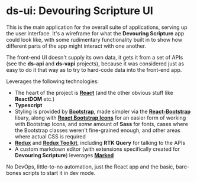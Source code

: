 # ds-ui: Devouring Scripture UI

This is the main application for the overall suite of applications, serving up the user interface. It's a wireframe for what the **Devouring Scripture** app could look like, with some rudimentary functionality built in to show how different parts of the app might interact with one another.

The front-end UI doesn't supply its own data, it gets it from a set of APIs (see the **ds-api** and **ds-vapi** projects), because it was considered just as easy to do it that way as to try to hard-code data into the front-end app.

Leverages the following technologies:

- The heart of the project is [**React**](https://reactjs.org/) (and the other obvious stuff like **ReactDOM** etc.)
- **Typescript**
- Styling is provided by [**Bootstrap**](https://getbootstrap.com/), made simpler via the [**React-Bootstrap**](https://react-bootstrap.github.io/) libary, along with [**React Bootstrap Icons**](https://github.com/ismamz/react-bootstrap-icons) for an easier form of working with Bootstrap Icons, and _some_ amount of **Sass** for fonts, cases where the Bootstrap classes weren't fine-grained enough, and other areas where actual CSS is required
- [**Redux**](https://redux.js.org/) and [**Redux Toolkit**](https://redux-toolkit.js.org/), including **RTK Query** for talking to the APIs
- A custom markdown editor (with extensions specifically created for **Devouring Scripture**) leverages [**Marked**](https://github.com/markedjs/marked)

No DevOps, little-to-no automation, just the React app and the basic, bare-bones scripts to start it in dev mode.

